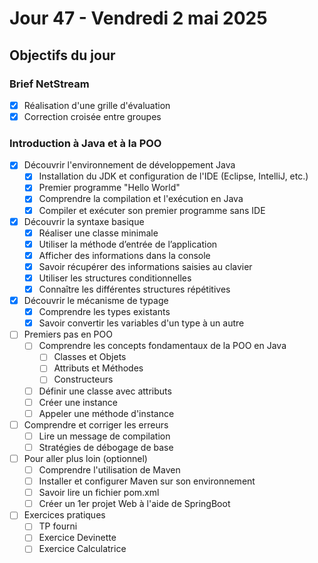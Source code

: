 # Jour 47 - Vendredi 2 mai 2025

## Objectifs du jour

### Brief NetStream

- [X] Réalisation d'une grille d'évaluation
- [X] Correction croisée entre groupes

### Introduction à Java et à la POO

- [X] Découvrir l'environnement de développement Java
  - [X] Installation du JDK et configuration de l'IDE (Eclipse, IntelliJ, etc.)
  - [X] Premier programme "Hello World"
  - [X] Comprendre la compilation et l'exécution en Java
  - [X] Compiler et exécuter son premier programme sans IDE

- [X] Découvrir la syntaxe basique
  - [X] Réaliser une classe minimale
  - [X] Utiliser la méthode d’entrée de l’application
  - [X] Afficher des informations dans la console
  - [X] Savoir récupérer des informations saisies au clavier
  - [X] Utiliser les structures conditionnelles
  - [X] Connaître les différentes structures répétitives

- [X] Découvrir le mécanisme de typage 
  - [X] Comprendre les types existants
  - [X] Savoir convertir les variables d'un type à un autre

- [ ] Premiers pas en POO
  - [ ] Comprendre les concepts fondamentaux de la POO en Java
    - [ ] Classes et Objets
    - [ ] Attributs et Méthodes
    - [ ] Constructeurs
  - [ ] Définir une classe avec attributs
  - [ ] Créer une instance
  - [ ] Appeler une méthode d'instance

- [ ] Comprendre et corriger les erreurs
  - [ ] Lire un message de compilation
  - [ ] Stratégies de débogage de base

- [ ] Pour aller plus loin (optionnel)
  - [ ] Comprendre l'utilisation de Maven
  - [ ] Installer et configurer Maven sur son environnement
  - [ ] Savoir lire un fichier pom.xml
  - [ ] Créer un 1er projet Web à l'aide de SpringBoot

- [ ] Exercices pratiques
  - [ ] TP fourni
  - [ ] Exercice Devinette
  - [ ] Exercice Calculatrice